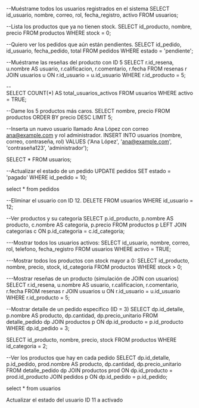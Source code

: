 --Muéstrame todos los usuarios registrados en el sistema
SELECT id_usuario, nombre, correo, rol, fecha_registro, activo 
FROM usuarios;

--Lista los productos que ya no tienen stock.
SELECT id_producto, nombre, precio 
FROM productos 
WHERE stock = 0;

--Quiero ver los pedidos que aún están pendientes.
SELECT id_pedido, id_usuario, fecha_pedido, total 
FROM pedidos 
WHERE estado = 'pendiente';

--Muéstrame las reseñas del producto con ID 5
SELECT r.id_resena, u.nombre AS usuario, r.calificacion, r.comentario, r.fecha 
FROM resenas r
JOIN usuarios u ON r.id_usuario = u.id_usuario
WHERE r.id_producto = 5;


--  
SELECT COUNT(*) AS total_usuarios_activos 
FROM usuarios 
WHERE activo = TRUE;

--Dame los 5 productos más caros.
SELECT nombre, precio 
FROM productos 
ORDER BY precio DESC 
LIMIT 5;

--Inserta un nuevo usuario llamado Ana López con correo ana@example.com y rol administrador.
INSERT INTO usuarios (nombre, correo, contraseña, rol) 
VALUES ('Ana López', 'ana@example.com', 'contraseña123', 'administrador');

SELECT * FROM usuarios;

--Actualizar el estado de un pedido
UPDATE pedidos 
SET estado = 'pagado' 
WHERE id_pedido = 10;

select * from pedidos

--Eliminar el usuario con ID 12.
DELETE FROM usuarios 
WHERE id_usuario = 12;

--Ver productos y su categoría
SELECT p.id_producto, p.nombre AS producto, c.nombre AS categoria, p.precio 
FROM productos p
LEFT JOIN categorias c ON p.id_categoria = c.id_categoria;

---Mostrar todos los usuarios activos:
SELECT id_usuario, nombre, correo, rol, telefono, fecha_registro 
FROM usuarios 
WHERE activo = TRUE;

---Mostrar todos los productos con stock mayor a 0:
SELECT id_producto, nombre, precio, stock, id_categoria 
FROM productos 
WHERE stock > 0;

---Mostrar reseñas de un producto (simulación de JOIN con usuarios)
SELECT r.id_resena, u.nombre AS usuario, r.calificacion, r.comentario, r.fecha
FROM resenas r
JOIN usuarios u ON r.id_usuario = u.id_usuario
WHERE r.id_producto = 5;


--Mostrar detalle de un pedido específico (ID = 3)
SELECT dp.id_detalle, p.nombre AS producto, dp.cantidad, dp.precio_unitario
FROM detalle_pedido dp
JOIN productos p ON dp.id_producto = p.id_producto
WHERE dp.id_pedido = 3;

SELECT id_producto, nombre, precio, stock
FROM productos
WHERE id_categoria = 2;

--Ver los productos que hay en cada pedido
SELECT dp.id_detalle, p.id_pedido, prod.nombre AS producto, dp.cantidad, dp.precio_unitario
FROM detalle_pedido dp
JOIN productos prod ON dp.id_producto = prod.id_producto
JOIN pedidos p ON dp.id_pedido = p.id_pedido;

select * from usuarios


Actualizar el estado del usuario ID 11 a activado